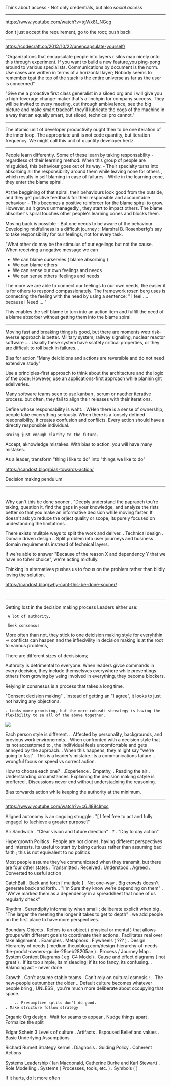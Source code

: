 Think about access
    - Not only credentials, but also *social access*



___


<https://www.youtube.com/watch?v=tgWx81_NGcg>

don't just accept the requirement, go to the root; push back


___


<https://codecraft.co/2012/10/22/unencapsulate-yourself/>

"Organizations that encapsulate people into layers r silos map nicely onto this through experiment. If you want to build a new feature,you ping-pong around to various specialists. Communications by document is the norm. Use cases are written in terms of a horizontal layer; Nobody seems to remember tgat the top of the stack is the entire universe as far as the user is concerned"

"Give me a proactive first class generalist in a siloed org and i will give you a high-leverage change-maker that's a linchpin for company success. They will be invited to every meeting, cut through ambivalence, see the big picture and make smart tradeoff. they'll lubricate the cogs of the machine in a way that an equally smart, but siloed, technical pro cannot."


___


The atomic unit of developer productivity ought then to be one iteration of the inner loop. The appropriate unit is not code quantity, but iteration frequency. We might call this unit of quantity developer hertz.


___

People learn differently.
Some of these learn by taking responsability - regardless of their learning method.
When this group of people are misguided, this behaviour goes out of its way.  - Their specialty turns into absorbing all the responsibility around them while leaving none for others , which results in self blaming in case of failures - While in the learning cone, they enter the blame spiral.

At the beggining of that spiral, their behaviours look good from the outside, and they get positive feedback for their responsible and accountable behaviour - This becomes a positive reinforcer for the blame spiral to grow. However, as it grows unmanagedly , they start to impact others. The blame absorber's spiral touches other people's learning cones and blocks them.

Moving back is possible - But one needs to be aware of the behaviour.
Developing midfullness is a difficult journey :: Marshal B. Rosenberfg's say to take responsibility for our feelings, not for every task.

"What other do may be the stimulus of our egelings but not the cause. When receiving a negative message we can

* We can blame ourservles ( blame absorbing )
* We can blame others
* We can sense our own feelings and needs
* We can sense others lfeelings and needs

The more we are able to connect our feelings to our own needs, the easier it is for others to respond compassionately.
The framework rosen berg uses is connecting the feeling with the need by using a sentence:
"
I feel .... because i Need ... "

This enables the self blame to turn into an action item and fulfill the need of a blame absorber without getting them into the blame spiral.


___

Moving fast and breaking things is good, but there are moments wetr risk-averse approach is better.
Military system, railway signaling, nuclear reactor software ....
Usually these system have ssafety critical properties, or they are difficult to roll back in failures...

Bias for action
"Many deicidions and actions are reversible and do not need extensive study"

Use a principles-first approach to think about the architecture and the logic of the code; However, use an applications-first approach while plannin ght edeliveries.

Many software teams seen to use kanban , scrum or naother iterative process. but often, they fail to align their releases with their iterations.

Define whose responsability is waht.
    . WHen there is a sense of ownership, people take evcerything seriously. When there is a loosely defined resopnsibility, it creates confusion and conflicts. Every action should have a directly responsible individual.

    Bruing just enough clarity to the future. 

Accept, aknowledge mistakes.
    With bias to action, you will have many mistakes.

As a leader, transform "thing i like to do" into "things we like to do"

<https://candost.blog/bias-towards-action/>

Decision making pendulum


___


#

Why can't this be done sooner
    . "Deeply understand the papraoch tou're taking, question it, find the gaps in your knowledge, and analyze the rists better so that you make an informative decision while moving faster. It doesn't ask yo reduce the orject quality or scope, its purely focused on undestanding the limitations.

There exists mulitple ways to split the work and deliver.
    . Technical design
    . Domain driven design
        .. Split problem into user joiurneys and business domain requirements instread of technical layers.

If we're able to answer "Because of the reason X and dependency Y that we have no toher choice", we're acting midfully.

Thinking in alternatives pushes us to focus on the problem rather than blidly loving the solution.

<https://candost.blog/why-cant-this-be-done-sooner/>

#

#

___

Getting lost in the decision making process
     Leaders either use:

     A lot of authority,

     Seek consensus

More often than not, they stick to one deicision making style for everyhthin => conflicts can haapen and the inflexivility in decision making is at the root fo vairous problems,

There are different sizes of decisisions;

Authroity is detrimental to everyone:
    When leaders givce commands in every decision, they include themselsves everywhere while preventings others from growing
    by veing involved in everything, they become blockers.

Relying in consnesus is a process that takes a long time.

"Consent decision making"
    . Instead of getting an "I agree", it looks to just not having any objections.

    . Looks more promising, but the more robusdt streategy is having the flexibility to se all of the above together. 

![](2022-04-02-16-18-23.png)

Each person style is different.
    .. Affected by personality, backgrounds, and previous work environemnts.
    . When confronted with a decision style that its not accustomed to , the indifvidual feels uncomfortable and gets annoyed by the approach.
    . When this happens, they m ight say "we're going to fast'
    . This is a leader's mistake. its a communications failure
        .. wrongful focus on speed vs correct action.

How to choose each one?
    . .Experience
    . Empathy,
    . Reading the air
    . Understanding circumstances.
Explaining the decision making satyle is preffered
    . Discussions never end without understadning the reasoning.

Bias torwards action while keeping the authority at the minimum.

___

<https://www.youtube.com/watch?v=c6Jl88cImxc>

Aligned autonomy is an ongoing struggle
    . "[ I feel free to act and fully engage] to [achieve a greater purpose]"

Air Sandwich
    . "Clear vision and future direction"
    .     ?
    . "Day to day action"

Hypergrowth
Politics
    . People are not clones, having different perspectives and interests. Its useful to start by being curious rather than assuming bad faith ; this is not equivalent to no politics

Most people assume they've communicated when they transmit, but there are four other states
    . Transmitted
    . Received
    . Understood
    . Agreed
    . Converted to useful action

CatchBall
    . Back and forth [ multiple ]
    . Not one-way
    . Big crowds doesn't generate back and forth.
        . "I'm Sure they know we're depending on them"
        . "We've marked them as a dependency in a spreadsheet that none of us regularly check"

Rhythm
    . Serendipity informality when small ; deliberate explicit when big
    . "The larger the meeting the longer it takes to get to depth"
    . we add people on the first place to have more perspectives.

Boundary Objects
    . Refers to an object ( physical or mental ) that allows groups with different goals to coordinate their actions
    . Facilitates real over fake alignment.
    . Examples
        . Metaphors
        . Flywheels ( ??? )
        . Design Hierarchy of needs ( medium.theuxblog.com/design-hierarchy-of-needs-the-prodct-owners-guide-29ceb28205ae )
        . Process / Journey Map
        . System Context Diagrams ( eg. C4 Model)
        . Cause and effect diagrams ( not great )
    . If its too simple, its misleading; if its too fancy, its confusing.
    . Balancing act - never done

Growth
    . Can't assume stable teams
    . Can't rely on cultural osmosis :
        .. The new-people outnumber the older
        .. Default culture becomes whatever people bring , UNLESS , you're much more deliberate about occupying that space.

        .. Presumptive splits don't do good. 
    . Make structure follow strategy 

Organic Org design
    . Wait for seams to appear
    . Nudge things apart
    . Formalize the split

Edgar Schein 3 Levels of culture
    . Artifacts
    . Espoused Belief and values
    . Basic Underlying Assumptions

Richard Rumelt Strategy kernel
    . Diagnosis
    . Guiding Policy
    . Coherent Actions

Systems Leadership ( Ian Macdonald, Catherine Burke and Karl Stewart)
    . Role Modelling
    . Systems ( Processes, tools, etc. )
    . Symbols ( )

If it hurts, do it more often
